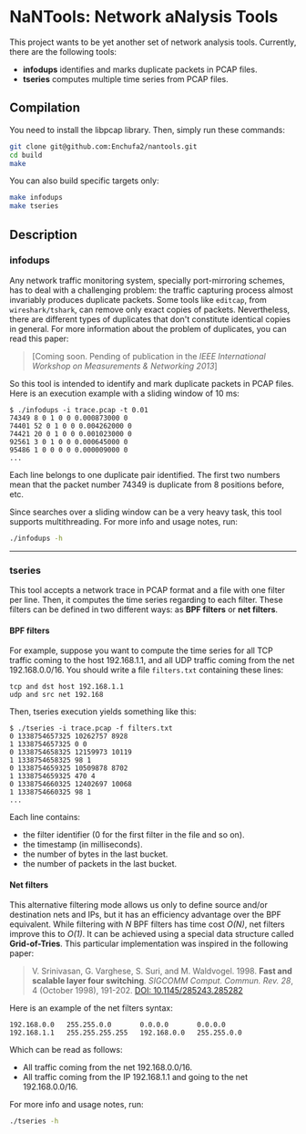 # NaNTools: Network aNalysis Tools

This project wants to be yet another set of network analysis tools. Currently, there are the following tools:

* __infodups__ identifies and marks duplicate packets in PCAP files.
* __tseries__ computes multiple time series from PCAP files.

## Compilation

You need to install the libpcap library. Then, simply run these commands:

```bash
git clone git@github.com:Enchufa2/nantools.git
cd build
make
```

You can also build specific targets only:

```bash
make infodups
make tseries
```

## Description

### infodups

Any network traffic monitoring system, specially port-mirroring schemes, has to deal with a challenging problem: the traffic capturing process almost invariably produces duplicate packets. Some tools like `editcap`, from `wireshark/tshark`, can remove only exact copies of packets. Nevertheless, there are different types of duplicates that don't constitute identical copies in general. For more information about the problem of duplicates, you can read this paper:

> [Coming soon. Pending of publication in the _IEEE International Workshop on Measurements & Networking 2013_]

So this tool is intended to identify and mark duplicate packets in PCAP files. Here is an execution example with a sliding window of 10 ms:

```
$ ./infodups -i trace.pcap -t 0.01
74349 8 0 1 0 0 0.000873000 0
74401 52 0 1 0 0 0.004262000 0
74421 20 0 1 0 0 0.001023000 0
92561 3 0 1 0 0 0.000645000 0
95486 1 0 0 0 0 0.000009000 0
...
```

Each line belongs to one duplicate pair identified. The first two numbers mean that the packet number 74349 is duplicate from 8 positions before, etc.

Since searches over a sliding window can be a very heavy task, this tool supports multithreading. For more info and usage notes, run:

```bash
./infodups -h
```

---

### tseries

This tool accepts a network trace in PCAP format and a file with one filter per line. Then, it computes the time series regarding to each filter. These filters can be defined in two different ways: as __BPF filters__ or __net filters__.

#### BPF filters

For example, suppose you want to compute the time series for all TCP traffic coming to the host 192.168.1.1, and all UDP traffic coming from the net 192.168.0.0/16. You should write a file `filters.txt` containing these lines:

```
tcp and dst host 192.168.1.1
udp and src net 192.168
```

Then, tseries execution yields something like this:

```
$ ./tseries -i trace.pcap -f filters.txt
0 1338754657325 10262757 8928
1 1338754657325 0 0
0 1338754658325 12159973 10119
1 1338754658325 98 1
0 1338754659325 10509878 8702
1 1338754659325 470 4
0 1338754660325 12402697 10068
1 1338754660325 98 1
...
```

Each line contains:

* the filter identifier (0 for the first filter in the file and so on).
* the timestamp (in milliseconds).
* the number of bytes in the last bucket.
* the number of packets in the last bucket.

#### Net filters

This alternative filtering mode allows us only to define source and/or destination nets and IPs, but it has an efficiency advantage over the BPF equivalent. While filtering with _N_ BPF filters has time cost _O(N)_, net filters improve this to _O(1)_. It can be achieved using a special data structure called __Grid-of-Tries__. This particular implementation was inspired in the following paper:

> V. Srinivasan, G. Varghese, S. Suri, and M. Waldvogel. 1998. __Fast and scalable layer four switching__. _SIGCOMM Comput. Commun. Rev. 28_, 4 (October 1998), 191-202. [DOI: 10.1145/285243.285282](http://doi.acm.org/10.1145/285243.285282)

Here is an example of the net filters syntax:

```
192.168.0.0   255.255.0.0       0.0.0.0       0.0.0.0
192.168.1.1   255.255.255.255   192.168.0.0   255.255.0.0
```

Which can be read as follows:

* All traffic coming from the net 192.168.0.0/16.
* All traffic coming from the IP 192.168.1.1 and going to the net 192.168.0.0/16.

For more info and usage notes, run:

```bash
./tseries -h
```